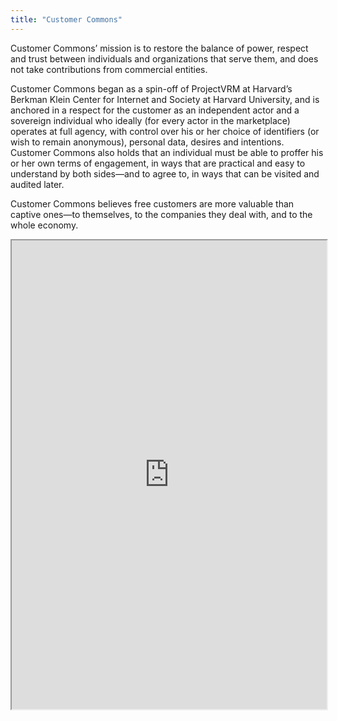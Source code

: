```yaml
---
title: "Customer Commons"
---
```


Customer Commons’ mission is to restore the balance of power, respect and trust between individuals and organizations that serve them, and does not take contributions from commercial entities.

Customer Commons began as a spin-off of ProjectVRM at Harvard’s Berkman Klein Center for Internet and Society at Harvard University, and is anchored in a respect for the customer as an independent actor and a sovereign individual who ideally (for every actor in the marketplace) operates at full agency, with control over his or her choice of identifiers (or wish to remain anonymous), personal data, desires and intentions. Customer Commons also holds that an individual must be able to proffer his or her own terms of engagement, in ways that are practical and easy to understand by both sides—and to agree to, in ways that can be visited and audited later.

Customer Commons believes free customers are more valuable than captive ones—to themselves, to the companies they deal with, and to the whole economy.

<iframe height="750" width="100%" src="https://ewelton.github.io/ktest/wiki.html#Customer%20Commons"></iframe>
